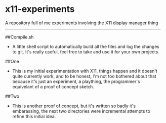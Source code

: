 # x11-experiments
A repository full of me experiments involving the X11 display manager thing


------
##Compile.sh
- A little shell script to automatically build all the files and log the changes
to git.
It's really useful, feel free to take and use it for your own projects.

##One
- This is my initial experimentation  with X11, things happen and it doesn't quite currently work, and to be honest, I'm not too bothered about that because it's just an experiment, a plaything, the programmer's equivelant of a proof of concept sketch.

##Two
- This is another proof of concept, but it's written so badly it's embarassing, the next two directories were incremental attempts to refine this initial idea.
